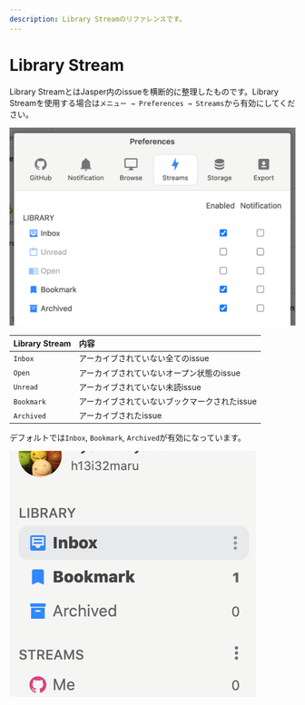 ```yaml
---
description: Library Streamのリファレンスです。
---
```


# Library Stream

Library StreamとはJasper内のissueを横断的に整理したものです。Library Streamを使用する場合は`メニュー → Preferences → Streams`から有効にしてください。

![](../.gitbook/assets/12_library_stream.png)

| Library Stream | 内容 |
| :--- | :--- |
| `Inbox` | アーカイブされていない全てのissue |
| `Open` | アーカイブされていないオープン状態のissue |
| `Unread` | アーカイブされていない未読issue |
| `Bookmark` | アーカイブされていないブックマークされたissue |
| `Archived` | アーカイブされたissue |

デフォルトでは`Inbox`, `Bookmark`, `Archived`が有効になっています。

![](../.gitbook/assets/12_inbox.png)

